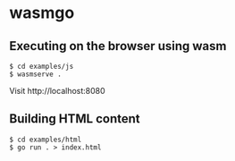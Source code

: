 # wasmgo

## Executing on the browser using wasm

```
$ cd examples/js
$ wasmserve .
```

Visit http://localhost:8080

## Building HTML content

```
$ cd examples/html
$ go run . > index.html
